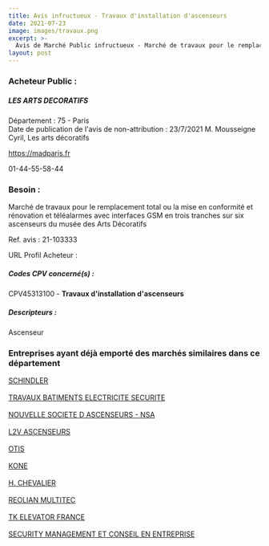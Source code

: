 ```yaml
---
title: Avis infructueux - Travaux d'installation d'ascenseurs
date: 2021-07-23
image: images/travaux.png
excerpt: >-
  Avis de Marché Public infructueux - Marché de travaux pour le remplacement total ou la mise en conformité et rénovation et téléalarmes avec interfaces GSM en trois tranches sur six ascenseurs du musée des Arts Décoratifs
layout: post
---
```


### Acheteur Public :
##### LES ARTS DECORATIFS
Département : 75 - Paris<br/>
Date de publication de l'avis de non-attribution : 23/7/2021
M. Mousseigne Cyril, Les arts décoratifs

https://madparis.fr



01-44-55-58-44
### Besoin :

Marché de travaux pour le remplacement total ou la mise en conformité et rénovation et téléalarmes avec interfaces GSM en trois tranches sur six ascenseurs du musée des Arts Décoratifs

Ref. avis : 21-103333

URL Profil Acheteur : 

##### Codes CPV concerné(s) :
CPV45313100 - **Travaux d'installation d'ascenseurs** <br/>

##### Descripteurs :
Ascenseur <br/>

### Entreprises ayant déjà emporté des marchés similaires dans ce département
<a href="/entreprise-552/siren-383711678">SCHINDLER</a><br/><br/>
<a href="/entreprise-554/siren-394366215">TRAVAUX BATIMENTS ELECTRICITE SECURITE</a><br/><br/>
<a href="/entreprise-565/siren-485205769">NOUVELLE SOCIETE D ASCENSEURS - NSA</a><br/><br/>
<a href="/entreprise-570/siren-518535414">L2V ASCENSEURS</a><br/><br/>
<a href="/entreprise-572/siren-542107800">OTIS</a><br/><br/>
<a href="/entreprise-573/siren-592052302">KONE</a><br/><br/>
<a href="/entreprise-573/siren-629802778">H. CHEVALIER</a><br/><br/>
<a href="/entreprise-573/siren-692017189">REOLIAN MULTITEC</a><br/><br/>
<a href="/entreprise-573/siren-722024742">TK ELEVATOR FRANCE</a><br/><br/>
<a href="/entreprise-578/siren-811853571">SECURITY MANAGEMENT ET CONSEIL EN ENTREPRISE</a><br/><br/>
